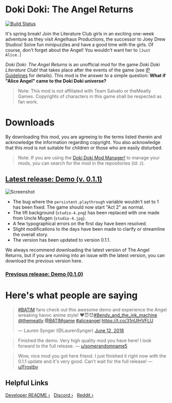 # Doki Doki: The Angel Returns
[![Build Status](https://travis-ci.org/TheAngelReturns/the-angel-returns.svg?branch=master)](https://travis-ci.org/TheAngelReturns/the-angel-returns)

It's spring break! Join the Literature Club girls in an exciting one-week adventure as they visit Angelhaus Productions, the successor to Joey Drew Studios! Solve fun minipuzzles and have a good time with the girls. Of course, don't forget about the Angel! You wouldn't want her to `[Just Alice.]`

*Doki Doki: The Angel Returns* is an unofficial mod for the game _Doki Doki Literature Club!_ that takes place after the events of the game (see [IP Guidelines](IPGuidelines.md) for details). This mod is the answer to a simple question: **What if "Alice Angel" came to the Doki Doki universe?**

> Note: This mod is not affiliated with Team Salvato or theMeatly Games. Copyrights of characters in this game shall be respected as fan work.

# Downloads
By downloading this mod, you are agreeing to the terms listed therein and acknowledge the information regarding copyright. You also acknowledge that this mod is not suitable for children or those who are easily disturbed.

> Note: If you are using the [Doki Doki Mod Manager!](https://doki.space) to manage your mods, you can search for the mod in the repositories (id: `2`).

## [Latest release: Demo (v. 0.1.1)](https://github.com/alicerunsonfedora/the-angel-returns/releases/tag/0.1.1)
![Screenshot](https://i.imgur.com/c6AYQCl.png)

* The bug where the `persistent.playthrough` variable wouldn't set to 1 has been fixed. The game should now start "Act 2" as normal.
* The lift background (`studio-4.png`) has been replaced with one made from Uncle Mugen (`studio-4.jpg`).
* A few typographical errors on the first day have been resolved.
* Slight modifications to the days have been made to clarify or streamline the overall story.
* The version has been updated to version 0.1.1.

We always recommend downloading the latest version of The Angel Returns, but if you are running into an issue with the latest version, you can download the previous version here.
### [Previous release: Demo (0.1.0)](https://github.com/alicerunsonfedora/the-angel-returns/releases/tag/0.1.0)

# Here's what people are saying
<blockquote class="twitter-tweet" data-lang="en"><p lang="en" dir="ltr"><a href="https://twitter.com/hashtag/BATIM?src=hash&amp;ref_src=twsrc%5Etfw">#BATIM</a> fans check out this awesome demo and experience the Angel wreaking havoc anime style! ❤️😇😈<a href="https://twitter.com/hashtag/Bendy_and_the_ink_machine?src=hash&amp;ref_src=twsrc%5Etfw">#Bendy_and_the_ink_machine</a> <a href="https://twitter.com/themeatly?ref_src=twsrc%5Etfw">@themeatly</a> <a href="https://twitter.com/BATIMgame?ref_src=twsrc%5Etfw">@BATIMgame</a> <a href="https://twitter.com/hashtag/aliceangel?src=hash&amp;ref_src=twsrc%5Etfw">#aliceangel</a> <a href="https://t.co/31nUlHVFLU">https://t.co/31nUlHVFLU</a></p>&mdash; Lauren Synger (@LaurenSynger) <a href="https://twitter.com/LaurenSynger/status/1006415213242044416?ref_src=twsrc%5Etfw">June 12, 2018</a></blockquote>
<script async src="https://platform.twitter.com/widgets.js" charset="utf-8"></script>

> Finished the demo. Very high quality mod you have here! I look forward to the full release. &mdash; [u/somerandomname5](https://www.reddit.com/user/somerandomname5)


> Wow, nice mod you got here friend. I just finished it right now with the 0.1.1 update and it's very good. Can't wait for the full release! &mdash; [u/Frostby](https://www.reddit.com/user/Frostby)

## Helpful Links
[Developer README &rsaquo;](DEVELOPER.md) &nbsp; [Discord &rsaquo;](https://discord.gg/tdvNzjW) &nbsp; [Reddit &rsaquo;](https://reddit.com/r/TheAngelReturns)
